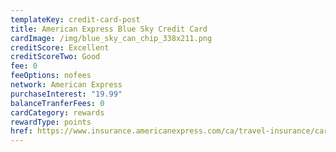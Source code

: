```yaml
---
templateKey: credit-card-post
title: American Express Blue Sky Credit Card
cardImage: /img/blue_sky_can_chip_338x211.png
creditScore: Excellent
creditScoreTwo: Good
fee: 0
feeOptions: nofees
network: American Express
purchaseInterest: "19.99"
balanceTranferFees: 0
cardCategory: rewards
rewardType: points
href: https://www.insurance.americanexpress.com/ca/travel-insurance/card-top-up/blue-sky-credit-card/
---
```

